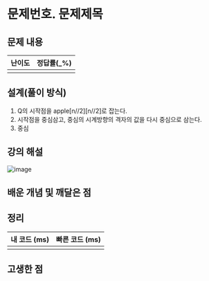 # 문제번호. 문제제목

## 문제 내용


| 난이도 | 정답률(\_%) |
| :----: | :---------: |
|        |             |

## 설계(풀이 방식)
1. Q의 시작점을 apple[n//2][n//2]로 잡는다.
2. 시작점을 중심삼고, 중심의 시계방향의 격자의 값을 다시 중심으로 삼는다.
3. 중심

## 강의 해설
![image](https://user-images.githubusercontent.com/68037174/110117396-228f9d80-7dfc-11eb-95f0-5e8e6f8c507a.png)


## 배운 개념 및 깨달은 점

## 정리

| 내 코드 (ms) | 빠른 코드 (ms) |
| :----------: | :------------: |
|              |                |

## 고생한 점